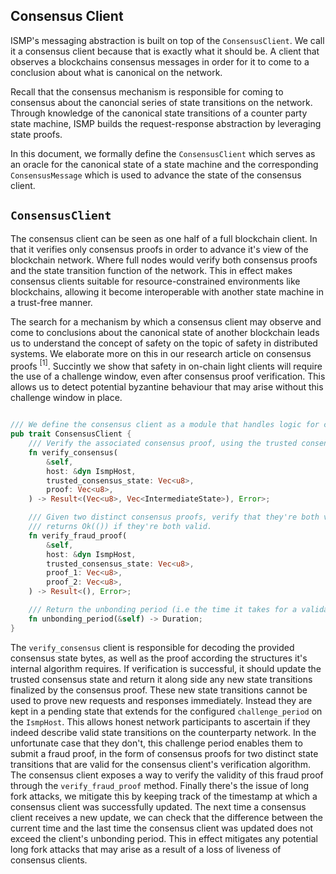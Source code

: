 ## Consensus Client

ISMP's messaging abstraction is built on top of the `ConsensusClient`. We call it a consensus client because that is exactly what it should be.
A client that observes a blockchains consensus messages in order for it to come to a conclusion about what is canonical on the network.

Recall that the consensus mechanism is responsible for coming to consensus about the canoncial series of state transitions on the network. Through knowledge of the canonical state transitions of a counter party state machine, ISMP builds the request-response abstraction by leveraging state proofs.

In this document, we formally define the `ConsensusClient` which serves as an oracle for the canonical state of a state machine and the corresponding `ConsensusMessage` which is used to advance the state of the consensus client. 

## `ConsensusClient`

The consensus client can be seen as one half of a full blockchain client. In that it verifies only consensus proofs in order to advance it's view of the blockchain network. Where full nodes would verify both consensus proofs and the state transition function of the network. This in effect makes consensus clients suitable for resource-constrained environments like blockchains, allowing it become interoperable with another state machine in a trust-free manner.

The search for a mechanism by which a consensus client may observe and come to conclusions about the canonical state of another blockchain leads us to understand the concept of safety on the topic of safety in distributed systems. We elaborate more on this in our research article on consensus proofs $^{[1]}$. Succintly we show that safety in on-chain light clients will require the use of a challenge window, even after consensus proof verification. This allows us to detect potential byzantine behaviour that may arise without this challenge window in place.


```rust

/// We define the consensus client as a module that handles logic for consensus & fraud proof verification,
pub trait ConsensusClient {
    /// Verify the associated consensus proof, using the trusted consensus state.
    fn verify_consensus(
        &self,
        host: &dyn IsmpHost,
        trusted_consensus_state: Vec<u8>,
        proof: Vec<u8>,
    ) -> Result<(Vec<u8>, Vec<IntermediateState>), Error>;

    /// Given two distinct consensus proofs, verify that they're both valid and represent conflicting views of the network.
    /// returns Ok(()) if they're both valid.
    fn verify_fraud_proof(
        &self,
        host: &dyn IsmpHost,
        trusted_consensus_state: Vec<u8>,
        proof_1: Vec<u8>,
        proof_2: Vec<u8>,
    ) -> Result<(), Error>;

    /// Return the unbonding period (i.e the time it takes for a validator's deposit to be unstaked from the network)
    fn unbonding_period(&self) -> Duration;
}

```

The `verify_consensus` client is responsible for decoding the provided consensus state bytes, as well as the proof according the structures it's internal algorithm requires. If verification is successful, it should update the trusted consensus state and return it along side any new state transitions finalized by the consensus proof. These new state transitions cannot be used to prove new requests and responses immediately. Instead they are kept in a pending state that extends for the configured `challenge_period` on the `IsmpHost`. This allows honest network participants to ascertain if they indeed describe valid state transitions on the counterparty network. In the unfortunate case that they don't, this challenge period enables them to submit a fraud proof, in the form of consensus proofs for two distinct state transitions that are valid for the consensus client's verification algorithm. The consensus client exposes a way to verify the validity of this fraud proof through the `verify_fraud_proof` method. Finally there's the issue of long fork attacks, we mitigate this by keeping track of the timestamp at which a consensus client was successfully updated. The next time a consensus client receives a new update, we can check that the difference between the current time and the last time the consensus client was updated does not exceed the client's unbonding period. This in effect mitigates any potential long fork attacks that may arise as a result of a loss of liveness of consensus clients.



